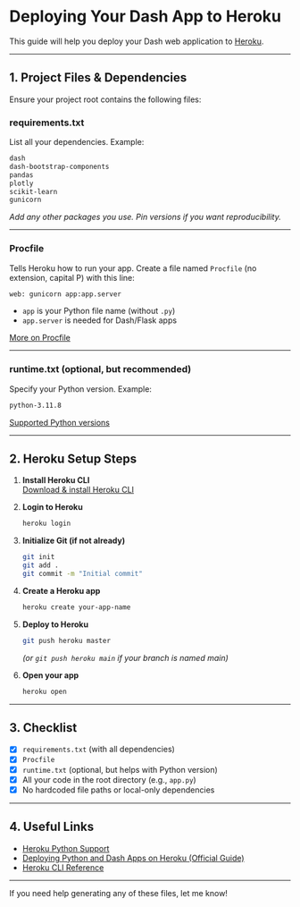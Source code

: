 # Deploying Your Dash App to Heroku

This guide will help you deploy your Dash web application to [Heroku](https://www.heroku.com/).

---

## 1. Project Files & Dependencies

Ensure your project root contains the following files:

### **requirements.txt**
List all your dependencies. Example:
```txt
dash
dash-bootstrap-components
pandas
plotly
scikit-learn
gunicorn
```
*Add any other packages you use. Pin versions if you want reproducibility.*

---

### **Procfile**
Tells Heroku how to run your app. Create a file named `Procfile` (no extension, capital P) with this line:
```txt
web: gunicorn app:app.server
```
- `app` is your Python file name (without `.py`)
- `app.server` is needed for Dash/Flask apps

[More on Procfile](https://devcenter.heroku.com/articles/procfile)

---

### **runtime.txt** (optional, but recommended)
Specify your Python version. Example:
```txt
python-3.11.8
```
[Supported Python versions](https://devcenter.heroku.com/articles/python-support#supported-runtimes)

---

## 2. Heroku Setup Steps

1. **Install Heroku CLI**  
   [Download & install Heroku CLI](https://devcenter.heroku.com/articles/heroku-cli)

2. **Login to Heroku**
   ```sh
   heroku login
   ```

3. **Initialize Git (if not already)**
   ```sh
   git init
   git add .
   git commit -m "Initial commit"
   ```

4. **Create a Heroku app**
   ```sh
   heroku create your-app-name
   ```

5. **Deploy to Heroku**
   ```sh
   git push heroku master
   ```
   *(or `git push heroku main` if your branch is named main)*

6. **Open your app**
   ```sh
   heroku open
   ```

---

## 3. Checklist

- [x] `requirements.txt` (with all dependencies)
- [x] `Procfile`
- [x] `runtime.txt` (optional, but helps with Python version)
- [x] All your code in the root directory (e.g., `app.py`)
- [x] No hardcoded file paths or local-only dependencies

---

## 4. Useful Links

- [Heroku Python Support](https://devcenter.heroku.com/categories/python-support)
- [Deploying Python and Dash Apps on Heroku (Official Guide)](https://dash.plotly.com/deployment)
- [Heroku CLI Reference](https://devcenter.heroku.com/articles/heroku-cli-commands)

---

If you need help generating any of these files, let me know! 